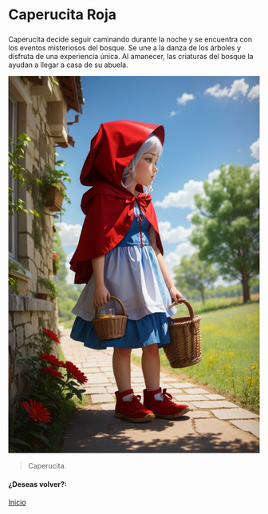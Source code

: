 # Caperucita Roja
##### 

Caperucita decide seguir caminando durante la noche y se encuentra con los eventos misteriosos del bosque. Se une a la danza de los árboles y disfruta de una experiencia única. Al amanecer, las criaturas del bosque la ayudan a llegar a casa de su abuela.

![](https://raw.githubusercontent.com/Linita-Arenas/Guion/main/Caperucita%20Roja/Inicio/img/DreamShaper_v7_On_the_way_to_the_sidewalk_Little_Red_Riding_Ho_0.jpg)

> Caperucita.

#### ¿Deseas volver?:
[Inicio](https://github.com/Linita-Arenas/Guion/blob/develop/README.md "Inicio")
